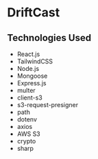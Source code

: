 # DriftCast


## Technologies Used
- React.js
- TailwindCSS
- Node.js
- Mongoose
- Express.js
- multer
- client-s3
- s3-request-presigner
- path
- dotenv
- axios
- AWS S3
- crypto
- sharp
